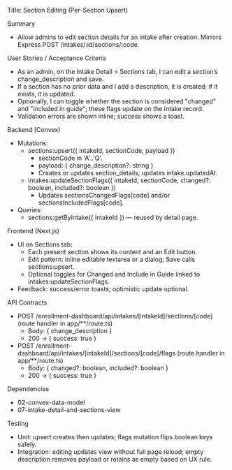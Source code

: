 Title: Section Editing (Per-Section Upsert)

Summary
- Allow admins to edit section details for an intake after creation. Mirrors Express POST /intakes/:id/sections/:code.

User Stories / Acceptance Criteria
- As an admin, on the Intake Detail > Sections tab, I can edit a section’s change_description and save.
- If a section has no prior data and I add a description, it is created; if it exists, it is updated.
- Optionally, I can toggle whether the section is considered "changed" and "included in guide"; these flags update on the intake record.
- Validation errors are shown inline; success shows a toast.

Backend (Convex)
- Mutations:
  - sections:upsert({ intakeId, sectionCode, payload })
    - sectionCode in 'A'..'Q'.
    - payload: { change_description?: string }
    - Creates or updates section_details; updates intake.updatedAt.
  - intakes:updateSectionFlags({ intakeId, sectionCode, changed?: boolean, included?: boolean })
    - Updates sectionsChangedFlags[code] and/or sectionsIncludedFlags[code].
- Queries:
  - sections:getByIntake({ intakeId }) — reused by detail page.

Frontend (Next.js)
- UI on Sections tab:
  - Each present section shows its content and an Edit button.
  - Edit pattern: inline editable textarea or a dialog; Save calls sections:upsert.
  - Optional toggles for Changed and Include in Guide linked to intakes:updateSectionFlags.
- Feedback: success/error toasts; optimistic update optional.

API Contracts
- POST /enrollment-dashboard/api/intakes/[intakeId]/sections/[code] (route handler in app/**/route.ts)
  - Body: { change_description }
  - 200 -> { success: true }
- POST /enrollment-dashboard/api/intakes/[intakeId]/sections/[code]/flags (route handler in app/**/route.ts)
  - Body: { changed?: boolean, included?: boolean }
  - 200 -> { success: true }

Dependencies
- 02-convex-data-model
- 07-intake-detail-and-sections-view

Testing
- Unit: upsert creates then updates; flags mutation flips boolean keys safely.
- Integration: editing updates view without full page reload; empty description removes payload or retains as empty based on UX rule.

